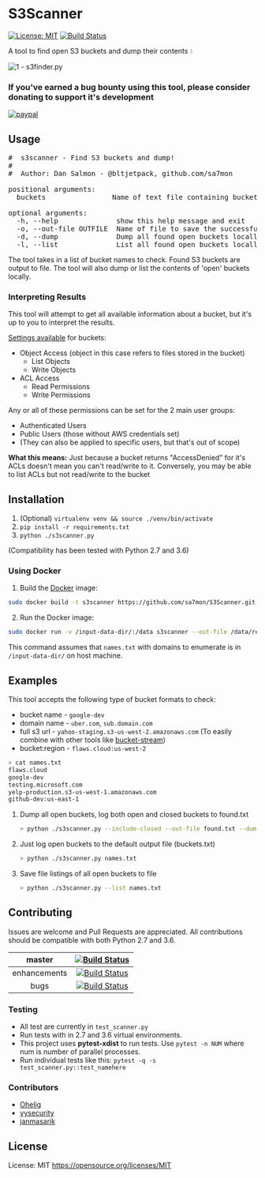 # S3Scanner
[![License: MIT](https://img.shields.io/badge/License-MIT-yellow.svg)](https://opensource.org/licenses/MIT) [![Build Status](https://travis-ci.org/sa7mon/S3Scanner.svg?branch=master)](https://travis-ci.org/sa7mon/S3Scanner)

A tool to find open S3 buckets and dump their contents :droplet:

![1 - s3finder.py](https://user-images.githubusercontent.com/3712226/40662408-e1d19468-631b-11e8-8d69-0075a6c8ab0d.png)

### If you've earned a bug bounty using this tool, please consider donating to support it's development

[![paypal](https://www.paypalobjects.com/en_US/i/btn/btn_donateCC_LG.gif)](https://www.paypal.com/cgi-bin/webscr?cmd=_s-xclick&hosted_button_id=XG5BGLQZPJ9H8)


## Usage

<pre>
#  s3scanner - Find S3 buckets and dump!
#
#  Author: Dan Salmon - @bltjetpack, github.com/sa7mon

positional arguments:
  buckets                Name of text file containing buckets to check

optional arguments:
  -h, --help              show this help message and exit
  -o, --out-file OUTFILE  Name of file to save the successfully checked buckets in (Default: buckets.txt)
  -d, --dump              Dump all found open buckets locally
  -l, --list              List all found open buckets locally
</pre>

The tool takes in a list of bucket names to check. Found S3 buckets are output to file. The tool will also dump or list the contents of 'open' buckets locally.

### Interpreting Results

This tool will attempt to get all available information about a bucket, but it's up to you to interpret the results.

[Settings available](https://docs.aws.amazon.com/AmazonS3/latest/user-guide/set-bucket-permissions.html) for buckets:
* Object Access (object in this case refers to files stored in the bucket)
  * List Objects
  * Write Objects
* ACL Access
  * Read Permissions
  * Write Permissions
  
Any or all of these permissions can be set for the 2 main user groups:
* Authenticated Users
* Public Users (those without AWS credentials set)
* (They can also be applied to specific users, but that's out of scope)
  
**What this means:** Just because a bucket returns "AccessDenied" for it's ACLs doesn't mean you can't read/write to it.
Conversely, you may be able to list ACLs but not read/write to the bucket


## Installation
  1. (Optional) `virtualenv venv && source ./venv/bin/activate`
  2. `pip install -r requirements.txt`
  3. `python ./s3scanner.py`

(Compatibility has been tested with Python 2.7 and 3.6)

### Using Docker

 1. Build the [Docker](https://docs.docker.com/) image:

 ```bash
sudo docker build -t s3scanner https://github.com/sa7mon/S3Scanner.git
```

 2. Run the Docker image:

 ```bash
sudo docker run -v /input-data-dir/:/data s3scanner --out-file /data/results.txt /data/names.txt
```
This command assumes that `names.txt` with domains to enumerate is in `/input-data-dir/` on host machine.

## Examples
This tool accepts the following type of bucket formats to check:

- bucket name - `google-dev`
- domain name - `uber.com`, `sub.domain.com`
- full s3 url - `yahoo-staging.s3-us-west-2.amazonaws.com` (To easily combine with other tools like [bucket-stream](https://github.com/eth0izzle/bucket-stream))
- bucket:region - `flaws.cloud:us-west-2`

```bash
> cat names.txt
flaws.cloud
google-dev
testing.microsoft.com
yelp-production.s3-us-west-1.amazonaws.com
github-dev:us-east-1
```
	
1. Dump all open buckets, log both open and closed buckets to found.txt
	
	```bash
	> python ./s3scanner.py --include-closed --out-file found.txt --dump names.txt
	```
2. Just log open buckets to the default output file (buckets.txt)

	```bash
	> python ./s3scanner.py names.txt
	```
3. Save file listings of all open buckets to file
    ```bash
    > python ./s3scanner.py --list names.txt

    ```

## Contributing
Issues are welcome and Pull Requests are appreciated. All contributions should be compatible with both Python 2.7 and 3.6.

|    master    |    [![Build Status](https://travis-ci.org/sa7mon/S3Scanner.svg?branch=master)](https://travis-ci.org/sa7mon/S3Scanner)    |
|:------------:|:-------------------------------------------------------------------------------------------------------------------------:|
| enhancements | [![Build Status](https://travis-ci.org/sa7mon/S3Scanner.svg?branch=enhancements)](https://travis-ci.org/sa7mon/S3Scanner) |
|     bugs     |     [![Build Status](https://travis-ci.org/sa7mon/S3Scanner.svg?branch=bugs)](https://travis-ci.org/sa7mon/S3Scanner)     |

### Testing
* All test are currently in `test_scanner.py`
* Run tests with in 2.7 and 3.6 virtual environments.
* This project uses **pytest-xdist** to run tests. Use `pytest -n NUM` where num is number of parallel processes.
* Run individual tests like this: `pytest -q -s test_scanner.py::test_namehere`

### Contributors
* [Ohelig](https://github.com/Ohelig)
* [vysecurity](https://github.com/vysecurity)
* [janmasarik](https://github.com/janmasarik)

## License
License: MIT https://opensource.org/licenses/MIT
